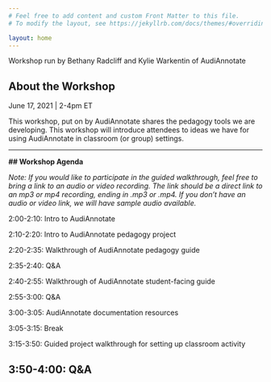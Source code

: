 ```yaml
---
# Feel free to add content and custom Front Matter to this file.
# To modify the layout, see https://jekyllrb.com/docs/themes/#overriding-theme-defaults

layout: home
---
```


Workshop run by Bethany Radcliff and Kylie Warkentin of AudiAnnotate

## About the Workshop

June 17, 2021 | 2-4pm ET

This workshop, put on by AudiAnnotate shares the pedagogy tools we are developing. This workshop will introduce attendees to ideas we have for using AudiAnnotate in classroom (or group) settings. 

---
**## Workshop Agenda**

*Note: If you would like to participate in the guided walkthrough, feel free to bring a link to an audio or video recording. The link should be a direct link to an mp3 or mp4 recording, ending in .mp3 or .mp4. If you don’t have an audio or video link, we will have sample audio available.*
 
2:00-2:10: Intro to AudiAnnotate 

2:10-2:20: Intro to AudiAnnotate pedagogy project

2:20-2:35: Walkthrough of AudiAnnotate pedagogy guide 

2:35-2:40: Q&A

2:40-2:55: Walkthrough of AudiAnnotate student-facing guide 

2:55-3:00: Q&A

3:00-3:05: AudiAnnotate documentation resources

3:05-3:15: Break

3:15-3:50: Guided project walkthrough for setting up classroom activity 

3:50-4:00: Q&A
---








